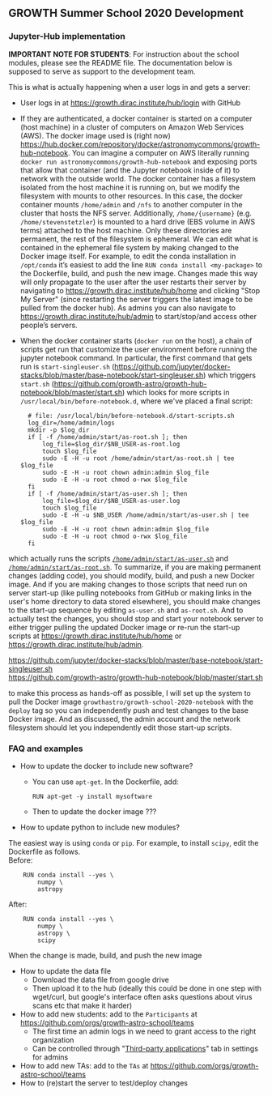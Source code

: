 ## GROWTH Summer School 2020 Development

### Jupyter-Hub implementation


**IMPORTANT NOTE FOR STUDENTS**: For instruction about the school modules, please see the README file. The documentation below is supposed to serve as support to the development team.

This is what is actually happening when a user logs in and gets a server:

* User logs in at https://growth.dirac.institute/hub/login with GitHub

* If they are authenticated, a docker container is started on a computer (host machine) in a cluster of computers on Amazon Web Services (AWS). The docker image used is (right now) https://hub.docker.com/repository/docker/astronomycommons/growth-hub-notebook. You can imagine a computer on AWS literally running `docker run astronomycommons/growth-hub-notebook` and exposing ports that allow that container (and the Jupyter notebook inside of it) to network with the outside world. The docker container has a filesystem isolated from the host machine it is running on, but we modify the filesystem with mounts to other resources. In this case, the docker container mounts `/home/admin` and `/nfs` to another computer in the cluster that hosts the NFS server. Additionally, `/home/{username}`  (e.g. `/home/stevenstetzler`) is mounted to a hard drive (EBS volume in AWS terms) attached to the host machine. Only these directories are permanent, the rest of the filesystem is ephemeral. We can edit what is contained in the ephemeral file system by making changed to the Docker image itself. For example, to edit the conda installation in `/opt/conda` it’s easiest to add the line `RUN conda install <my-package>` to the Dockerfile, build, and push the new image. Changes made this way will only propagate to the user after the user restarts their server by navigating to https://growth.dirac.institute/hub/home and clicking "Stop My Server" (since restarting the server triggers the latest image to be pulled from the docker hub). As admins you can also navigate to https://growth.dirac.institute/hub/admin to start/stop/and access other people’s servers.

* When the docker container starts (`docker run` on the host), a chain of scripts get run that customize the user environment before running the jupyter notebook command. In particular, the first command that gets run is `start-singleuser.sh` (https://github.com/jupyter/docker-stacks/blob/master/base-notebook/start-singleuser.sh) which triggers `start.sh` (https://github.com/growth-astro/growth-hub-notebook/blob/master/start.sh) which looks for more scripts in `/usr/local/bin/before-notebook.d`, where we've placed a final script:

		# file: /usr/local/bin/before-notebook.d/start-scripts.sh
		log_dir=/home/admin/logs
		mkdir -p $log_dir
		if [ -f /home/admin/start/as-root.sh ]; then
		    log_file=$log_dir/$NB_USER-as-root.log
		    touch $log_file
		    sudo -E -H -u root /home/admin/start/as-root.sh | tee $log_file
		    sudo -E -H -u root chown admin:admin $log_file
		    sudo -E -H -u root chmod o-rwx $log_file
		fi
		if [ -f /home/admin/start/as-user.sh ]; then
		    log_file=$log_dir/$NB_USER-as-user.log
		    touch $log_file
		    sudo -E -H -u $NB_USER /home/admin/start/as-user.sh | tee $log_file
		    sudo -E -H -u root chown admin:admin $log_file
		    sudo -E -H -u root chmod o-rwx $log_file
		fi

which actually runs the scripts [`/home/admin/start/as-user.sh`](../scripts/as-user.sh) and [`/home/admin/start/as-root.sh`](../scripts/as-root.sh).
To summarize, if you are making permanent changes (adding code), you should modify, build, and push a new Docker image. And if you are making changes to those scripts that need run on server start-up (like pulling notebooks from GitHub or making links in the user's home directory to data stored elsewhere), you should make changes to the start-up sequence by editing `as-user.sh` and `as-root.sh`. And to actually test the changes, you should stop and start your notebook server to either trigger pulling the updated Docker image or re-run the start-up scripts at https://growth.dirac.institute/hub/home or https://growth.dirac.institute/hub/admin.

https://github.com/jupyter/docker-stacks/blob/master/base-notebook/start-singleuser.sh <br>
https://github.com/growth-astro/growth-hub-notebook/blob/master/start.sh

to make this process as hands-off as possible, I will set up the system to pull the Docker image `growthastro/growth-school-2020-notebook` with the `deploy` tag so you can independently push and test changes to the base Docker image. And as discussed, the admin account and the network filesystem should let you independently edit those start-up scripts.


### FAQ and examples

* How to update the docker to include new software?
  * You can use `apt-get`. In the Dockerfile, add:

		RUN apt-get -y install mysoftware
  * Then to update the docker image ???

* How to update python to include new modules?

The easiest way is using `conda` or `pip`. For example, to install `scipy`, edit the Dockerfile as follows. <br>
Before:
		
		RUN conda install --yes \
		    numpy \
		    astropy
		
After:

		RUN conda install --yes \
		    numpy \
		    astropy \
		    scipy

When the change is made, build, and push the new image

* How to update the data file
  * Download the data file from google drive
  * Then upload it to the hub (ideally this could be done in one step with wget/curl, but google's interface often asks questions about virus scans etc that make it harder)
* How to add new students: add to the `Participants` at https://github.com/orgs/growth-astro-school/teams
  * The first time an admin logs in we need to grant access to the right organization 
  * Can be controlled through "[Third-party applications](Screen%20Shot%202020-07-24%20at%2011.41.49%20AM.png)" tab in settings for admins
* How to add new TAs: add to the `TAs` at https://github.com/orgs/growth-astro-school/teams
* How to (re)start the server to test/deploy changes

